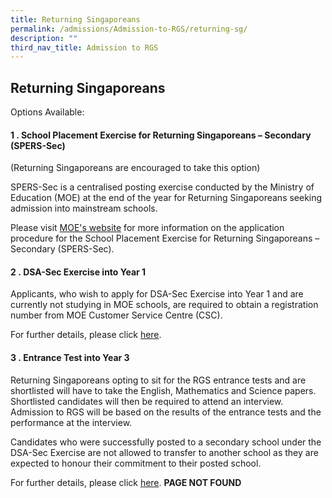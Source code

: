 ```yaml
---
title: Returning Singaporeans
permalink: /admissions/Admission-to-RGS/returning-sg/
description: ""
third_nav_title: Admission to RGS
---
```

## Returning Singaporeans

Options Available:

#### 1 \. School Placement Exercise for Returning Singaporeans – Secondary (SPERS-Sec)

(Returning Singaporeans are encouraged to take this option)

SPERS-Sec is a centralised posting exercise conducted by the Ministry of Education (MOE) at the end of the year for Returning Singaporeans seeking admission into mainstream schools.

Please visit [MOE's website](https://www.moe.gov.sg/returning-singaporeans/secondary/spers) for more information on the application procedure for the School Placement Exercise for Returning Singaporeans – Secondary (SPERS-Sec).

#### 2 \. DSA-Sec Exercise into Year 1

Applicants, who wish to apply for DSA-Sec Exercise into Year 1 and are currently not studying in MOE schools, are required to obtain a registration number from MOE Customer Service Centre (CSC).  
  
For further details, please click [here](https://www.rgs.edu.sg/admissions/admission-to-rgs/year-1-via-dsa).

#### 3 \. Entrance Test into Year 3

Returning Singaporeans opting to sit for the RGS entrance tests and are shortlisted will have to take the English, Mathematics and Science papers. Shortlisted candidates will then be required to attend an interview. Admission to RGS will be based on the results of the entrance tests and the performance at the interview.  
  
Candidates who were successfully posted to a secondary school under the DSA-Sec Exercise are not allowed to transfer to another school as they are expected to honour their commitment to their posted school.  
  
For further details, please click [here](https://www.rgs.edu.sg/admissions/admission-to-rgs/year-3-via-entrance-test). **PAGE NOT FOUND**